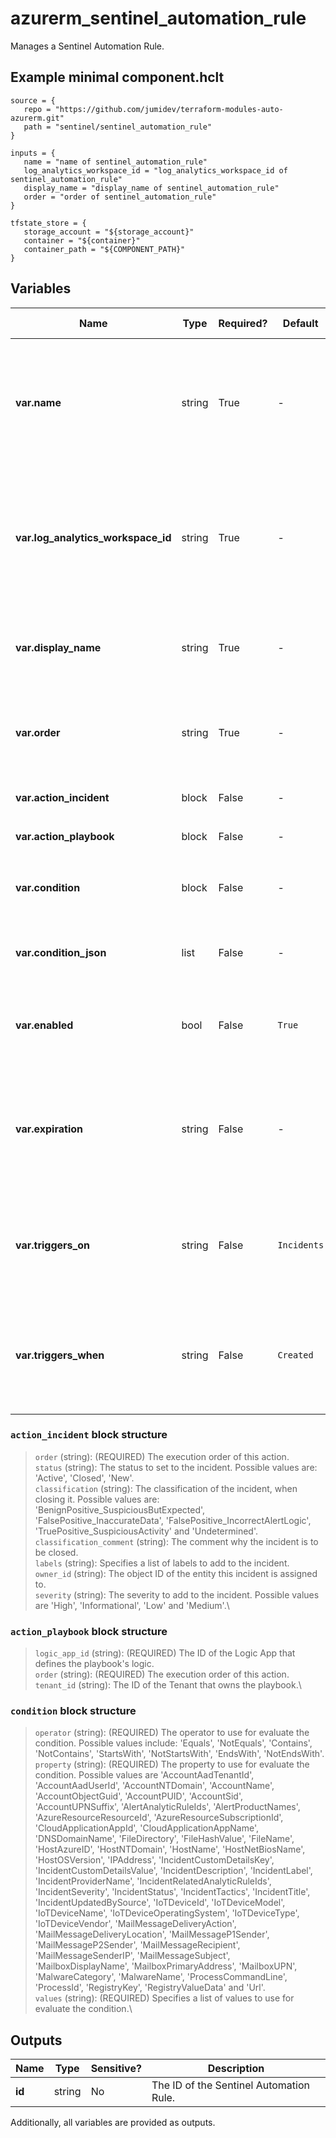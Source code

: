 # azurerm_sentinel_automation_rule

Manages a Sentinel Automation Rule.

## Example minimal component.hclt

```hcl
source = {
   repo = "https://github.com/jumidev/terraform-modules-auto-azurerm.git" 
   path = "sentinel/sentinel_automation_rule" 
}

inputs = {
   name = "name of sentinel_automation_rule" 
   log_analytics_workspace_id = "log_analytics_workspace_id of sentinel_automation_rule" 
   display_name = "display_name of sentinel_automation_rule" 
   order = "order of sentinel_automation_rule" 
}

tfstate_store = {
   storage_account = "${storage_account}" 
   container = "${container}" 
   container_path = "${COMPONENT_PATH}" 
}

```

## Variables

| Name | Type | Required? |  Default  |  possible values |  Description |
| ---- | ---- | --------- |  ----------- | ----------- | ----------- |
| **var.name** | string | True | -  |  -  |  The UUID which should be used for this Sentinel Automation Rule. Changing this forces a new Sentinel Automation Rule to be created. | 
| **var.log_analytics_workspace_id** | string | True | -  |  -  |  The ID of the Log Analytics Workspace where this Sentinel applies to. Changing this forces a new Sentinel Automation Rule to be created. | 
| **var.display_name** | string | True | -  |  -  |  The display name which should be used for this Sentinel Automation Rule. | 
| **var.order** | string | True | -  |  `1`, `1000`  |  The order of this Sentinel Automation Rule. Possible values varies between `1` and `1000`. | 
| **var.action_incident** | block | False | -  |  -  |  One or more `action_incident` blocks. | 
| **var.action_playbook** | block | False | -  |  -  |  One or more `action_playbook` blocks. | 
| **var.condition** | block | False | -  |  -  |  (Optional / **Deprecated** ) One or more `condition` blocks. | 
| **var.condition_json** | list | False | -  |  -  |  A JSON array of one or more condition JSON objects as is defined [here](https://learn.microsoft.com/en-us/rest/api/securityinsights/preview/automation-rules/create-or-update?tabs=HTTP#automationruletriggeringlogic). | 
| **var.enabled** | bool | False | `True`  |  -  |  Whether this Sentinel Automation Rule is enabled? Defaults to `true`. | 
| **var.expiration** | string | False | -  |  -  |  The time in RFC3339 format of kind `UTC` that determines when this Automation Rule should expire and be disabled. | 
| **var.triggers_on** | string | False | `Incidents`  |  `Alerts`, `Incidents`  |  Specifies what triggers this automation rule. Possible values are `Alerts` and `Incidents`. Defaults to `Incidents`. | 
| **var.triggers_when** | string | False | `Created`  |  `Created`, `Updated`  |  Specifies when will this automation rule be triggered. Possible values are `Created` and `Updated`. Defaults to `Created`. | 

### `action_incident` block structure

> `order` (string): (REQUIRED) The execution order of this action.\
> `status` (string): The status to set to the incident. Possible values are: 'Active', 'Closed', 'New'.\
> `classification` (string): The classification of the incident, when closing it. Possible values are: 'BenignPositive_SuspiciousButExpected', 'FalsePositive_InaccurateData', 'FalsePositive_IncorrectAlertLogic', 'TruePositive_SuspiciousActivity' and 'Undetermined'.\
> `classification_comment` (string): The comment why the incident is to be closed.\
> `labels` (string): Specifies a list of labels to add to the incident.\
> `owner_id` (string): The object ID of the entity this incident is assigned to.\
> `severity` (string): The severity to add to the incident. Possible values are 'High', 'Informational', 'Low' and 'Medium'.\

### `action_playbook` block structure

> `logic_app_id` (string): (REQUIRED) The ID of the Logic App that defines the playbook's logic.\
> `order` (string): (REQUIRED) The execution order of this action.\
> `tenant_id` (string): The ID of the Tenant that owns the playbook.\

### `condition` block structure

> `operator` (string): (REQUIRED) The operator to use for evaluate the condition. Possible values include: 'Equals', 'NotEquals', 'Contains', 'NotContains', 'StartsWith', 'NotStartsWith', 'EndsWith', 'NotEndsWith'.\
> `property` (string): (REQUIRED) The property to use for evaluate the condition. Possible values are 'AccountAadTenantId', 'AccountAadUserId', 'AccountNTDomain', 'AccountName', 'AccountObjectGuid', 'AccountPUID', 'AccountSid', 'AccountUPNSuffix', 'AlertAnalyticRuleIds', 'AlertProductNames', 'AzureResourceResourceId', 'AzureResourceSubscriptionId', 'CloudApplicationAppId', 'CloudApplicationAppName', 'DNSDomainName', 'FileDirectory', 'FileHashValue', 'FileName', 'HostAzureID', 'HostNTDomain', 'HostName', 'HostNetBiosName', 'HostOSVersion', 'IPAddress', 'IncidentCustomDetailsKey', 'IncidentCustomDetailsValue', 'IncidentDescription', 'IncidentLabel', 'IncidentProviderName', 'IncidentRelatedAnalyticRuleIds', 'IncidentSeverity', 'IncidentStatus', 'IncidentTactics', 'IncidentTitle', 'IncidentUpdatedBySource', 'IoTDeviceId', 'IoTDeviceModel', 'IoTDeviceName', 'IoTDeviceOperatingSystem', 'IoTDeviceType', 'IoTDeviceVendor', 'MailMessageDeliveryAction', 'MailMessageDeliveryLocation', 'MailMessageP1Sender', 'MailMessageP2Sender', 'MailMessageRecipient', 'MailMessageSenderIP', 'MailMessageSubject', 'MailboxDisplayName', 'MailboxPrimaryAddress', 'MailboxUPN', 'MalwareCategory', 'MalwareName', 'ProcessCommandLine', 'ProcessId', 'RegistryKey', 'RegistryValueData' and 'Url'.\
> `values` (string): (REQUIRED) Specifies a list of values to use for evaluate the condition.\



## Outputs

| Name | Type | Sensitive? | Description |
| ---- | ---- | --------- | --------- |
| **id** | string | No  | The ID of the Sentinel Automation Rule. | 

Additionally, all variables are provided as outputs.
